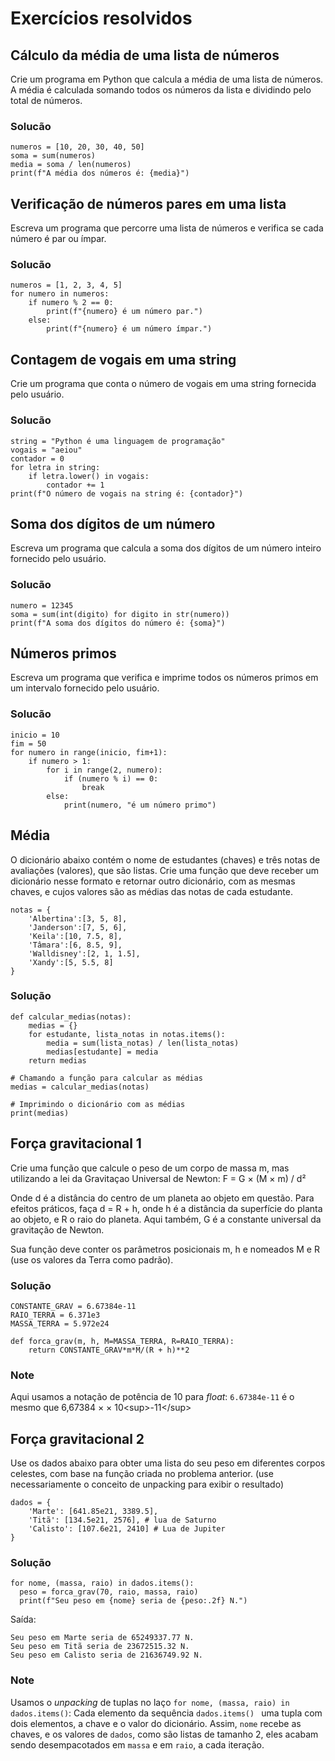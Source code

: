 # Exercícios resolvidos

## Cálculo da média de uma lista de números

Crie um programa em Python que calcula a média de uma lista de números. A média é calculada somando todos os números da lista e dividindo pelo total de números.

### Solucão

```
numeros = [10, 20, 30, 40, 50]
soma = sum(numeros)
media = soma / len(numeros)
print(f"A média dos números é: {media}")
```

## Verificação de números pares em uma lista

Escreva um programa que percorre uma lista de números e verifica se cada número é par ou ímpar.

### Solucão

```
numeros = [1, 2, 3, 4, 5]
for numero in numeros:
    if numero % 2 == 0:
        print(f"{numero} é um número par.")
    else:
        print(f"{numero} é um número ímpar.")
```

## Contagem de vogais em uma string

Crie um programa que conta o número de vogais em uma string fornecida pelo usuário.

### Solucão

```
string = "Python é uma linguagem de programação"
vogais = "aeiou"
contador = 0
for letra in string:
    if letra.lower() in vogais:
        contador += 1
print(f"O número de vogais na string é: {contador}")
```

## Soma dos dígitos de um número

Escreva um programa que calcula a soma dos dígitos de um número inteiro fornecido pelo usuário.

### Solucão

```
numero = 12345
soma = sum(int(digito) for digito in str(numero))
print(f"A soma dos dígitos do número é: {soma}")
```

## Números primos

Escreva um programa que verifica e imprime todos os números primos em um intervalo fornecido pelo usuário.

### Solucão

```
inicio = 10
fim = 50
for numero in range(inicio, fim+1):
    if numero > 1:
        for i in range(2, numero):
            if (numero % i) == 0:
                break
        else:
            print(numero, "é um número primo")
```

## Média

O dicionário abaixo contém o nome de estudantes (chaves) e três notas de avaliações (valores), que são listas. Crie uma função que deve receber um dicionário nesse formato e retornar outro dicionário, com as mesmas chaves, e cujos valores são as médias das notas de cada estudante.

```
notas = {
    'Albertina':[3, 5, 8],
    'Janderson':[7, 5, 6],
    'Keila':[10, 7.5, 8],
    'Tâmara':[6, 8.5, 9],
    'Walldisney':[2, 1, 1.5],
    'Xandy':[5, 5.5, 8]
}
```

### Solução

```
def calcular_medias(notas):
    medias = {}
    for estudante, lista_notas in notas.items():
        media = sum(lista_notas) / len(lista_notas)
        medias[estudante] = media
    return medias

# Chamando a função para calcular as médias
medias = calcular_medias(notas)

# Imprimindo o dicionário com as médias
print(medias)
```

## Força gravitacional 1

Crie uma função que calcule o peso de um corpo de massa m, mas utilizando a lei da Gravitaçao Universal de Newton: F = G &times; (M &times; m) / d&sup2;

Onde d é a distância do centro de um planeta ao objeto em questão. Para efeitos práticos, faça d = R + h, onde h é a distância da superfície do planta ao objeto, e R o raio do planeta. Aqui também, G é a constante universal da gravitação de Newton.
    
Sua função deve conter os parâmetros posicionais m, h e nomeados M e R (use os valores da Terra como padrão).

### Solução

```
CONSTANTE_GRAV = 6.67384e-11
RAIO_TERRA = 6.371e3
MASSA_TERRA = 5.972e24

def forca_grav(m, h, M=MASSA_TERRA, R=RAIO_TERRA):
    return CONSTANTE_GRAV*m*M/(R + h)**2
```

### Note

Aqui usamos a notação de potência de 10 para _float_: `6.67384e-11` é o mesmo que 6,67384 &times; &times; 10&lt;sup&gt;-11&lt;/sup&gt;

## Força gravitacional 2

Use os dados abaixo para obter uma lista do seu peso em diferentes corpos celestes, com base na função criada no problema anterior. (use necessariamente o conceito de unpacking para exibir o resultado)

```
dados = {
    'Marte': [641.85e21, 3389.5],
    'Titã': [134.5e21, 2576], # lua de Saturno
    'Calisto': [107.6e21, 2410] # Lua de Jupiter
}
```

### Solução

```
for nome, (massa, raio) in dados.items():
  peso = forca_grav(70, raio, massa, raio)
  print(f"Seu peso em {nome} seria de {peso:.2f} N.")
```

Saída:

```
Seu peso em Marte seria de 65249337.77 N.
Seu peso em Titã seria de 23672515.32 N.
Seu peso em Calisto seria de 21636749.92 N.
```

### Note

Usamos o _unpacking_ de tuplas no laço `for nome, (massa, raio) in dados.items()`: Cada elemento da sequência `dados.items() ` uma tupla com dois elementos, a chave e o valor do dicionário. Assim, `nome` recebe as chaves, e os valores de `dados`, como são listas de tamanho 2, eles acabam sendo desempacotados em `massa` e em `raio`, a cada iteração.